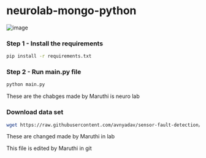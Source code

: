 # neurolab-mongo-python

![image](https://user-images.githubusercontent.com/57321948/196933065-4b16c235-f3b9-4391-9cfe-4affcec87c35.png)

### Step 1 - Install the requirements
```bash
pip install -r requirements.txt
```

### Step 2 - Run main.py file

```bash
python main.py
```
These are the chabges made by Maruthi is neuro lab
 
 ### Download data set 
 ```bash
 wget https://raw.githubusercontent.com/avnyadav/sensor-fault-detection/main/aps_failure_training_set1.csv
 ```

 These are changed made by Maruthi in lab
 
 This file is edited by Maruthi in git 
